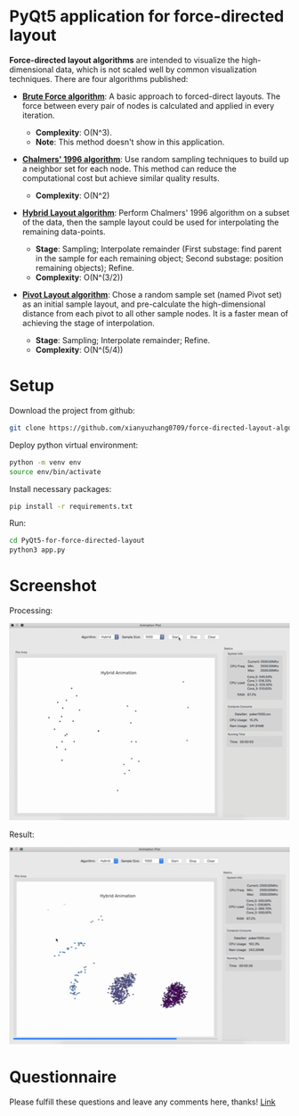 

# PyQt5 application for force-directed layout

**Force-directed layout algorithms** are intended to visualize the high-dimensional data, which is not scaled well by common visualization techniques. There are four algorithms published:

* **[Brute Force algorithm](https://ieeexplore.ieee.org/document/1173161)**: A basic approach to forced-direct layouts. The force between every pair of nodes is calculated and applied in every iteration. 
  * **Complexity**: O(N^3). 
  * **Note**: This method doesn't show in this application.

* **[Chalmers' 1996 algorithm](https://ieeexplore.ieee.org/document/567787)**: Use random sampling techniques to build up a neighbor set for each node. This method can reduce the computational cost but achieve similar quality results.
  * **Complexity**: O(N^2)

* **[Hybrid Layout algorithm](https://ieeexplore.ieee.org/document/1173161)**: Perform Chalmers' 1996 algorithm on a subset of the data, then the sample layout could be used for interpolating the remaining data-points. 
  * **Stage**: Sampling; Interpolate remainder (First substage: find parent in the sample for each remaining object; Second substage: position remaining objects); Refine.
  * **Complexity**: O(N^(3/2))
  
* **[Pivot Layout algorithm](https://ieeexplore.ieee.org/document/1249012)**: Chose a random sample set (named Pivot set) as an initial sample layout, and pre-calculate the high-dimensional distance from each pivot to all other sample nodes. It is a faster mean of achieving the stage of interpolation. 
  * **Stage**: Sampling; Interpolate remainder; Refine.
  * **Complexity**: O(N^(5/4))

# Setup

Download the project from github:

~~~~bash
git clone https://github.com/xianyuzhang0709/force-directed-layout-algorithms.git
~~~~

Deploy python virtual environment:

```bash
python -m venv env
source env/bin/activate
```

Install necessary packages:

~~~~bash
pip install -r requirements.txt
~~~~

Run:

```bash
cd PyQt5-for-force-directed-layout
python3 app.py
```

# Screenshot

Processing:

![stage1_perfect](readme_gif/stage1_perfect.gif)

Result:

![stage2_perfect](readme_gif/stage2_perfect.gif)

# Questionnaire

Please fulfill these questions and leave any comments here, thanks! [Link](https://forms.office.com/Pages/ResponsePage.aspx?id=KVxybjp2UE-B8i4lTwEzyDkRjMxAReNKrp8pePRTom9UNDM2VlYwWEtFUUk1TzJIR0hOSzAyVk9NQS4u)



